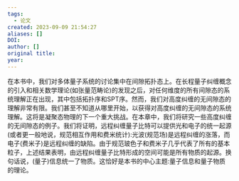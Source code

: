 ```yaml
---
tags:
  - 论文
created: 2023-09-09 21:54:27
aliases: []
DOI: 
author: []
original title: 
year:
---
```

在本书中，我们对多体量子系统的讨论集中在间隙拓扑态上。在长程量子纠缠概念的引入和相关数学理论(如张量范畴论)的发现之后，对任何维度的所有间隙态的系统理解正在出现，其中包括拓扑序和SPT序。然而，我们对高度纠缠的无间隙态的理解非常有限。我们甚至不知道从哪里开始，以获得对高度纠缠的无间隙态的系统理解。这将是凝聚态物理的下一个重大挑战。在本章中，我们将研究一些高度纠缠的无间隙态的例子。我们将证明，远程纠缠量子比特可以提供光和电子的统一起源(或者更一般地说，规范相互作用和费米统计):光波(规范场)是远程纠缠的涨落，而电子(费米子)是远程纠缠的缺陷。由于规范玻色子和费米子几乎代表了所有的基本粒子，上述结果表明，由远程纠缠量子比特形成的空间可能是所有物质的起源。换句话说，(量子)信息统一了物质。这恰好是本书的中心主题:量子信息和量子物质的理论。